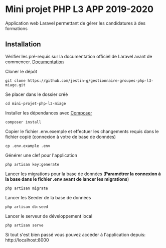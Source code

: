 # Mini projet PHP L3 APP 2019-2020 

Application web Laravel permettant de gérer les candidatures à des formations

## Installation

Vérifier les pré-requis sur la documentation officiel de Laravel avant de commencer. [Documentation](https://laravel.com/docs/7.x/installation#installation)


Cloner le dépôt

    git clone https://github.com/jestin-g/gestionnaire-groupes-php-l3-miage.git

Se placer dans le dossier créé

    cd mini-projet-php-l3-miage

Installer les dépendances avec [Composer](https://getcomposer.org/)

    composer install

Copier le fichier .env.exemple et effectuer les changements requis dans le fichier copié (connexion à votre de base de données)

    cp .env.example .env

Générer une clef pour l'application

    php artisan key:generate

Lancer les migrations pour la base de données (**Paramétrer la connexion à la base dans le fichier .env avant de lancer les migrations**)

    php artisan migrate
    
Lancer les Seeder de la base de données

    php artisan db:seed
    
Lancer le serveur de développement local

    php artisan serve

Si tout s'est bien passé vous pouvez accéder à l'application depuis: http://localhost:8000
